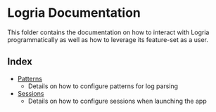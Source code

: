# Logria Documentation

This folder contains the documentation on how to interact with Logria programmatically as well as how to leverage its feature-set as a user.

## Index

- [Patterns](patterns.md)
  - Details on how to configure patterns for log parsing
- [Sessions](sessions.md)
  - Details on how to configure sessions when launching the app
